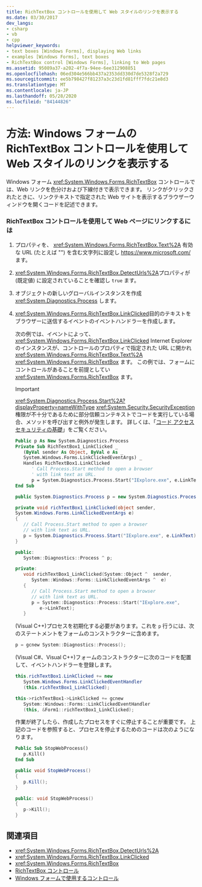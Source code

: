 ```yaml
---
title: RichTextBox コントロールを使用して Web スタイルのリンクを表示する
ms.date: 03/30/2017
dev_langs:
- csharp
- vb
- cpp
helpviewer_keywords:
- text boxes [Windows Forms], displaying Web links
- examples [Windows Forms], text boxes
- RichTextBox control [Windows Forms], linking to Web pages
ms.assetid: 95089a37-a202-4f7a-94ee-6ee312908851
ms.openlocfilehash: 06ed304e566bb437a2353dd330d7de5328f2a729
ms.sourcegitcommit: ee5b798427f81237a3c23d1fd81fff7fdc21e8d3
ms.translationtype: MT
ms.contentlocale: ja-JP
ms.lasthandoff: 05/28/2020
ms.locfileid: "84144826"
---
```

# <a name="how-to-display-web-style-links-with-the-windows-forms-richtextbox-control"></a>方法: Windows フォームの RichTextBox コントロールを使用して Web スタイルのリンクを表示する

Windows フォーム <xref:System.Windows.Forms.RichTextBox> コントロールでは、Web リンクを色分けおよび下線付きで表示できます。 リンクがクリックされたときに、リンクテキストで指定された Web サイトを表示するブラウザーウィンドウを開くコードを記述できます。

### <a name="to-link-to-a-web-page-with-the-richtextbox-control"></a>RichTextBox コントロールを使用して Web ページにリンクするには

1. プロパティを、 <xref:System.Windows.Forms.RichTextBox.Text%2A> 有効な URL (たとえば "") を含む文字列に設定し https://www.microsoft.com/ ます。

2. <xref:System.Windows.Forms.RichTextBox.DetectUrls%2A>プロパティが (既定値) に設定されていることを確認し `true` ます。

3. オブジェクトの新しいグローバルインスタンスを作成 <xref:System.Diagnostics.Process> します。

4. <xref:System.Windows.Forms.RichTextBox.LinkClicked>目的のテキストをブラウザーに送信するイベントのイベントハンドラーを作成します。

    次の例では、イベントによって、 <xref:System.Windows.Forms.RichTextBox.LinkClicked> Internet Explorer のインスタンスが、コントロールのプロパティで指定された URL に開かれ <xref:System.Windows.Forms.RichTextBox.Text%2A> <xref:System.Windows.Forms.RichTextBox> ます。 この例では、フォームにコントロールがあることを前提としてい <xref:System.Windows.Forms.RichTextBox> ます。

    > [!IMPORTANT]
    > <xref:System.Diagnostics.Process.Start%2A?displayProperty=nameWithType> <xref:System.Security.SecurityException> 権限が不十分であるために部分信頼コンテキストでコードを実行している場合、メソッドを呼び出すと例外が発生します。 詳しくは、「[コード アクセス セキュリティの基礎](../../misc/code-access-security-basics.md)」をご覧ください。

    ```vb
    Public p As New System.Diagnostics.Process
    Private Sub RichTextBox1_LinkClicked _
       (ByVal sender As Object, ByVal e As _
       System.Windows.Forms.LinkClickedEventArgs) _
       Handles RichTextBox1.LinkClicked
          ' Call Process.Start method to open a browser
          ' with link text as URL.
          p = System.Diagnostics.Process.Start("IExplore.exe", e.LinkText)
    End Sub
    ```

    ```csharp
    public System.Diagnostics.Process p = new System.Diagnostics.Process();

    private void richTextBox1_LinkClicked(object sender,
    System.Windows.Forms.LinkClickedEventArgs e)
    {
       // Call Process.Start method to open a browser
       // with link text as URL.
       p = System.Diagnostics.Process.Start("IExplore.exe", e.LinkText);
    }
    ```

    ```cpp
    public:
       System::Diagnostics::Process ^ p;

    private:
       void richTextBox1_LinkClicked(System::Object ^  sender,
          System::Windows::Forms::LinkClickedEventArgs ^  e)
       {
          // Call Process.Start method to open a browser
          // with link text as URL.
          p = System::Diagnostics::Process::Start("IExplore.exe",
             e->LinkText);
       }
    ```

    (Visual C++)プロセスを初期化する必要があります。これを `p` 行うには、次のステートメントをフォームのコンストラクターに含めます。

    ```cpp
    p = gcnew System::Diagnostics::Process();
    ```

    (Visual C#、Visual C++)フォームのコンストラクターに次のコードを配置して、イベントハンドラーを登録します。

    ```csharp
    this.richTextBox1.LinkClicked += new
       System.Windows.Forms.LinkClickedEventHandler
       (this.richTextBox1_LinkClicked);
    ```

    ```cpp
    this->richTextBox1->LinkClicked += gcnew
       System::Windows::Forms::LinkClickedEventHandler
       (this, &Form1::richTextBox1_LinkClicked);
    ```

    作業が終了したら、作成したプロセスをすぐに停止することが重要です。 上記のコードを参照すると、プロセスを停止するためのコードは次のようになります。

    ```vb
    Public Sub StopWebProcess()
       p.Kill()
    End Sub
    ```

    ```csharp
    public void StopWebProcess()
    {
       p.Kill();
    }
    ```

    ```cpp
    public: void StopWebProcess()
    {
       p->Kill();
    }
    ```

## <a name="see-also"></a>関連項目

- <xref:System.Windows.Forms.RichTextBox.DetectUrls%2A>
- <xref:System.Windows.Forms.RichTextBox.LinkClicked>
- <xref:System.Windows.Forms.RichTextBox>
- [RichTextBox コントロール](richtextbox-control-windows-forms.md)
- [Windows フォームで使用するコントロール](controls-to-use-on-windows-forms.md)
